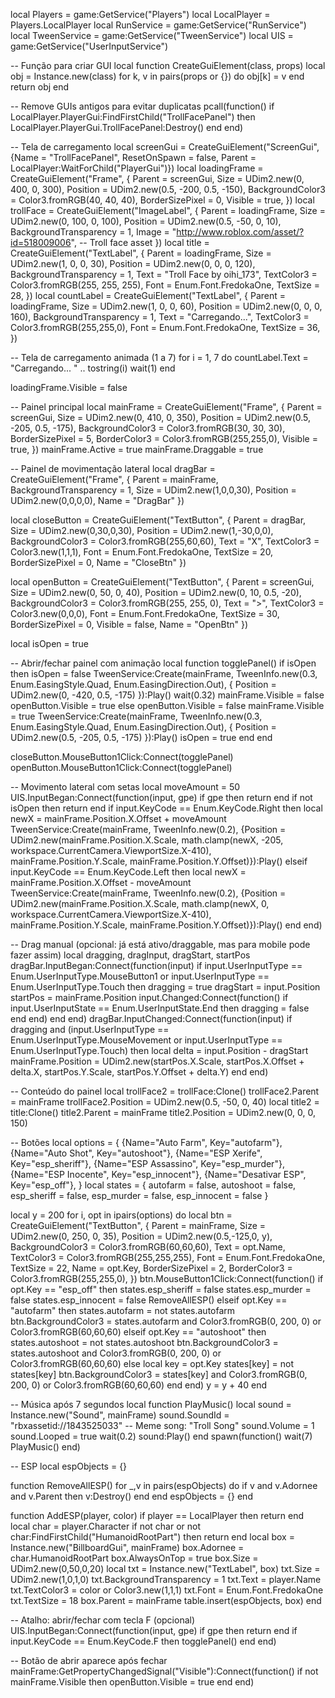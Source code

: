 local Players = game:GetService("Players")
local LocalPlayer = Players.LocalPlayer
local RunService = game:GetService("RunService")
local TweenService = game:GetService("TweenService")
local UIS = game:GetService("UserInputService")

-- Função para criar GUI
local function CreateGuiElement(class, props)
    local obj = Instance.new(class)
    for k, v in pairs(props or {}) do
        obj[k] = v
    end
    return obj
end

-- Remove GUIs antigos para evitar duplicatas
pcall(function() if LocalPlayer.PlayerGui:FindFirstChild("TrollFacePanel") then LocalPlayer.PlayerGui.TrollFacePanel:Destroy() end end)

-- Tela de carregamento
local screenGui = CreateGuiElement("ScreenGui", {Name = "TrollFacePanel", ResetOnSpawn = false, Parent = LocalPlayer:WaitForChild("PlayerGui")})
local loadingFrame = CreateGuiElement("Frame", {
    Parent = screenGui,
    Size = UDim2.new(0, 400, 0, 300),
    Position = UDim2.new(0.5, -200, 0.5, -150),
    BackgroundColor3 = Color3.fromRGB(40, 40, 40),
    BorderSizePixel = 0,
    Visible = true,
})
local trollFace = CreateGuiElement("ImageLabel", {
    Parent = loadingFrame,
    Size = UDim2.new(0, 100, 0, 100),
    Position = UDim2.new(0.5, -50, 0, 10),
    BackgroundTransparency = 1,
    Image = "http://www.roblox.com/asset/?id=518009006", -- Troll face asset
})
local title = CreateGuiElement("TextLabel", {
    Parent = loadingFrame,
    Size = UDim2.new(1, 0, 0, 30),
    Position = UDim2.new(0, 0, 0, 120),
    BackgroundTransparency = 1,
    Text = "Troll Face by oihi_173",
    TextColor3 = Color3.fromRGB(255, 255, 255),
    Font = Enum.Font.FredokaOne,
    TextSize = 28,
})
local countLabel = CreateGuiElement("TextLabel", {
    Parent = loadingFrame,
    Size = UDim2.new(1, 0, 0, 60),
    Position = UDim2.new(0, 0, 0, 160),
    BackgroundTransparency = 1,
    Text = "Carregando...",
    TextColor3 = Color3.fromRGB(255,255,0),
    Font = Enum.Font.FredokaOne,
    TextSize = 36,
})

-- Tela de carregamento animada (1 a 7)
for i = 1, 7 do
    countLabel.Text = "Carregando... " .. tostring(i)
    wait(1)
end

loadingFrame.Visible = false

-- Painel principal
local mainFrame = CreateGuiElement("Frame", {
    Parent = screenGui,
    Size = UDim2.new(0, 410, 0, 350),
    Position = UDim2.new(0.5, -205, 0.5, -175),
    BackgroundColor3 = Color3.fromRGB(30, 30, 30),
    BorderSizePixel = 5,
    BorderColor3 = Color3.fromRGB(255,255,0),
    Visible = true,
})
mainFrame.Active = true
mainFrame.Draggable = true

-- Painel de movimentação lateral
local dragBar = CreateGuiElement("Frame", {
    Parent = mainFrame,
    BackgroundTransparency = 1,
    Size = UDim2.new(1,0,0,30),
    Position = UDim2.new(0,0,0,0),
    Name = "DragBar"
})

local closeButton = CreateGuiElement("TextButton", {
    Parent = dragBar,
    Size = UDim2.new(0,30,0,30),
    Position = UDim2.new(1,-30,0,0),
    BackgroundColor3 = Color3.fromRGB(255,60,60),
    Text = "X",
    TextColor3 = Color3.new(1,1,1),
    Font = Enum.Font.FredokaOne,
    TextSize = 20,
    BorderSizePixel = 0,
    Name = "CloseBtn"
})

local openButton = CreateGuiElement("TextButton", {
    Parent = screenGui,
    Size = UDim2.new(0, 50, 0, 40),
    Position = UDim2.new(0, 10, 0.5, -20),
    BackgroundColor3 = Color3.fromRGB(255, 255, 0),
    Text = ">",
    TextColor3 = Color3.new(0,0,0),
    Font = Enum.Font.FredokaOne,
    TextSize = 30,
    BorderSizePixel = 0,
    Visible = false,
    Name = "OpenBtn"
})

local isOpen = true

-- Abrir/fechar painel com animação
local function togglePanel()
    if isOpen then
        isOpen = false
        TweenService:Create(mainFrame, TweenInfo.new(0.3, Enum.EasingStyle.Quad, Enum.EasingDirection.Out), {
            Position = UDim2.new(0, -420, 0.5, -175)
        }):Play()
        wait(0.32)
        mainFrame.Visible = false
        openButton.Visible = true
    else
        openButton.Visible = false
        mainFrame.Visible = true
        TweenService:Create(mainFrame, TweenInfo.new(0.3, Enum.EasingStyle.Quad, Enum.EasingDirection.Out), {
            Position = UDim2.new(0.5, -205, 0.5, -175)
        }):Play()
        isOpen = true
    end
end

closeButton.MouseButton1Click:Connect(togglePanel)
openButton.MouseButton1Click:Connect(togglePanel)

-- Movimento lateral com setas
local moveAmount = 50
UIS.InputBegan:Connect(function(input, gpe)
    if gpe then return end
    if not isOpen then return end
    if input.KeyCode == Enum.KeyCode.Right then
        local newX = mainFrame.Position.X.Offset + moveAmount
        TweenService:Create(mainFrame, TweenInfo.new(0.2), {Position = UDim2.new(mainFrame.Position.X.Scale, math.clamp(newX, -205, workspace.CurrentCamera.ViewportSize.X-410), mainFrame.Position.Y.Scale, mainFrame.Position.Y.Offset)}):Play()
    elseif input.KeyCode == Enum.KeyCode.Left then
        local newX = mainFrame.Position.X.Offset - moveAmount
        TweenService:Create(mainFrame, TweenInfo.new(0.2), {Position = UDim2.new(mainFrame.Position.X.Scale, math.clamp(newX, 0, workspace.CurrentCamera.ViewportSize.X-410), mainFrame.Position.Y.Scale, mainFrame.Position.Y.Offset)}):Play()
    end
end)

-- Drag manual (opcional: já está ativo/draggable, mas para mobile pode fazer assim)
local dragging, dragInput, dragStart, startPos
dragBar.InputBegan:Connect(function(input)
    if input.UserInputType == Enum.UserInputType.MouseButton1 or input.UserInputType == Enum.UserInputType.Touch then
        dragging = true
        dragStart = input.Position
        startPos = mainFrame.Position
        input.Changed:Connect(function()
            if input.UserInputState == Enum.UserInputState.End then
                dragging = false
            end
        end)
    end
end)
dragBar.InputChanged:Connect(function(input)
    if dragging and (input.UserInputType == Enum.UserInputType.MouseMovement or input.UserInputType == Enum.UserInputType.Touch) then
        local delta = input.Position - dragStart
        mainFrame.Position = UDim2.new(startPos.X.Scale, startPos.X.Offset + delta.X, startPos.Y.Scale, startPos.Y.Offset + delta.Y)
    end
end)

-- Conteúdo do painel
local trollFace2 = trollFace:Clone()
trollFace2.Parent = mainFrame
trollFace2.Position = UDim2.new(0.5, -50, 0, 40)
local title2 = title:Clone()
title2.Parent = mainFrame
title2.Position = UDim2.new(0, 0, 0, 150)

-- Botões
local options = {
    {Name="Auto Farm", Key="autofarm"}, 
    {Name="Auto Shot", Key="autoshoot"},
    {Name="ESP Xerife", Key="esp_sheriff"},
    {Name="ESP Assassino", Key="esp_murder"},
    {Name="ESP Inocente", Key="esp_innocent"},
    {Name="Desativar ESP", Key="esp_off"},
}
local states = {
    autofarm = false,
    autoshoot = false,
    esp_sheriff = false,
    esp_murder = false,
    esp_innocent = false
}

local y = 200
for i, opt in ipairs(options) do
    local btn = CreateGuiElement("TextButton", {
        Parent = mainFrame,
        Size = UDim2.new(0, 250, 0, 35),
        Position = UDim2.new(0.5,-125,0, y),
        BackgroundColor3 = Color3.fromRGB(60,60,60),
        Text = opt.Name,
        TextColor3 = Color3.fromRGB(255,255,255),
        Font = Enum.Font.FredokaOne,
        TextSize = 22,
        Name = opt.Key,
        BorderSizePixel = 2,
        BorderColor3 = Color3.fromRGB(255,255,0),
    })
    btn.MouseButton1Click:Connect(function()
        if opt.Key == "esp_off" then
            states.esp_sheriff = false
            states.esp_murder = false
            states.esp_innocent = false
            RemoveAllESP()
        elseif opt.Key == "autofarm" then
            states.autofarm = not states.autofarm
            btn.BackgroundColor3 = states.autofarm and Color3.fromRGB(0, 200, 0) or Color3.fromRGB(60,60,60)
        elseif opt.Key == "autoshoot" then
            states.autoshoot = not states.autoshoot
            btn.BackgroundColor3 = states.autoshoot and Color3.fromRGB(0, 200, 0) or Color3.fromRGB(60,60,60)
        else
            local key = opt.Key
            states[key] = not states[key]
            btn.BackgroundColor3 = states[key] and Color3.fromRGB(0, 200, 0) or Color3.fromRGB(60,60,60)
        end
    end)
    y = y + 40
end

-- Música após 7 segundos
local function PlayMusic()
    local sound = Instance.new("Sound", mainFrame)
    sound.SoundId = "rbxassetid://1843525033" -- Meme song: "Troll Song"
    sound.Volume = 1
    sound.Looped = true
    wait(0.2)
    sound:Play()
end
spawn(function()
    wait(7)
    PlayMusic()
end)

-- ESP
local espObjects = {}

function RemoveAllESP()
    for _,v in pairs(espObjects) do
        if v and v.Adornee and v.Parent then v:Destroy() end
    end
    espObjects = {}
end

function AddESP(player, color)
    if player == LocalPlayer then return end
    local char = player.Character
    if not char or not char:FindFirstChild("HumanoidRootPart") then return end
    local box = Instance.new("BillboardGui", mainFrame)
    box.Adornee = char.HumanoidRootPart
    box.AlwaysOnTop = true
    box.Size = UDim2.new(0,50,0,20)
    local txt = Instance.new("TextLabel", box)
    txt.Size = UDim2.new(1,0,1,0)
    txt.BackgroundTransparency = 1
    txt.Text = player.Name
    txt.TextColor3 = color or Color3.new(1,1,1)
    txt.Font = Enum.Font.FredokaOne
    txt.TextSize = 18
    box.Parent = mainFrame
    table.insert(espObjects, box)
end

-- Atalho: abrir/fechar com tecla F (opcional)
UIS.InputBegan:Connect(function(input, gpe)
    if gpe then return end
    if input.KeyCode == Enum.KeyCode.F then
        togglePanel()
    end
end)

-- Botão de abrir aparece após fechar
mainFrame:GetPropertyChangedSignal("Visible"):Connect(function()
    if not mainFrame.Visible then
        openButton.Visible = true
    end
end)
